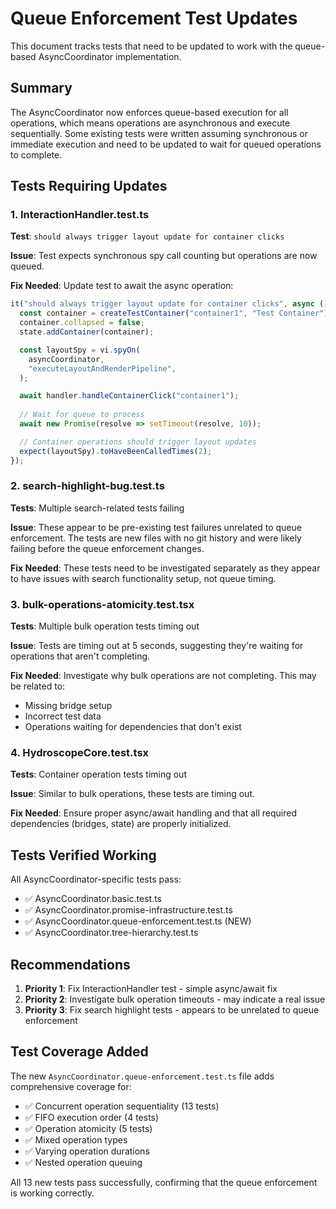 # Queue Enforcement Test Updates

This document tracks tests that need to be updated to work with the queue-based AsyncCoordinator implementation.

## Summary

The AsyncCoordinator now enforces queue-based execution for all operations, which means operations are asynchronous and execute sequentially. Some existing tests were written assuming synchronous or immediate execution and need to be updated to wait for queued operations to complete.

## Tests Requiring Updates

### 1. InteractionHandler.test.ts

**Test**: `should always trigger layout update for container clicks`

**Issue**: Test expects synchronous spy call counting but operations are now queued.

**Fix Needed**: Update test to await the async operation:

```typescript
it("should always trigger layout update for container clicks", async () => {
  const container = createTestContainer("container1", "Test Container");
  container.collapsed = false;
  state.addContainer(container);

  const layoutSpy = vi.spyOn(
    asyncCoordinator,
    "executeLayoutAndRenderPipeline",
  );

  await handler.handleContainerClick("container1");
  
  // Wait for queue to process
  await new Promise(resolve => setTimeout(resolve, 10));

  // Container operations should trigger layout updates
  expect(layoutSpy).toHaveBeenCalledTimes(2);
});
```

### 2. search-highlight-bug.test.ts

**Tests**: Multiple search-related tests failing

**Issue**: These appear to be pre-existing test failures unrelated to queue enforcement. The tests are new files with no git history and were likely failing before the queue enforcement changes.

**Fix Needed**: These tests need to be investigated separately as they appear to have issues with search functionality setup, not queue timing.

### 3. bulk-operations-atomicity.test.tsx

**Tests**: Multiple bulk operation tests timing out

**Issue**: Tests are timing out at 5 seconds, suggesting they're waiting for operations that aren't completing.

**Fix Needed**: Investigate why bulk operations are not completing. This may be related to:
- Missing bridge setup
- Incorrect test data
- Operations waiting for dependencies that don't exist

### 4. HydroscopeCore.test.tsx

**Tests**: Container operation tests timing out

**Issue**: Similar to bulk operations, these tests are timing out.

**Fix Needed**: Ensure proper async/await handling and that all required dependencies (bridges, state) are properly initialized.

## Tests Verified Working

All AsyncCoordinator-specific tests pass:
- ✅ AsyncCoordinator.basic.test.ts
- ✅ AsyncCoordinator.promise-infrastructure.test.ts
- ✅ AsyncCoordinator.queue-enforcement.test.ts (NEW)
- ✅ AsyncCoordinator.tree-hierarchy.test.ts

## Recommendations

1. **Priority 1**: Fix InteractionHandler test - simple async/await fix
2. **Priority 2**: Investigate bulk operation timeouts - may indicate a real issue
3. **Priority 3**: Fix search highlight tests - appears to be unrelated to queue enforcement

## Test Coverage Added

The new `AsyncCoordinator.queue-enforcement.test.ts` file adds comprehensive coverage for:
- ✅ Concurrent operation sequentiality (13 tests)
- ✅ FIFO execution order (4 tests)
- ✅ Operation atomicity (5 tests)
- ✅ Mixed operation types
- ✅ Varying operation durations
- ✅ Nested operation queuing

All 13 new tests pass successfully, confirming that the queue enforcement is working correctly.
